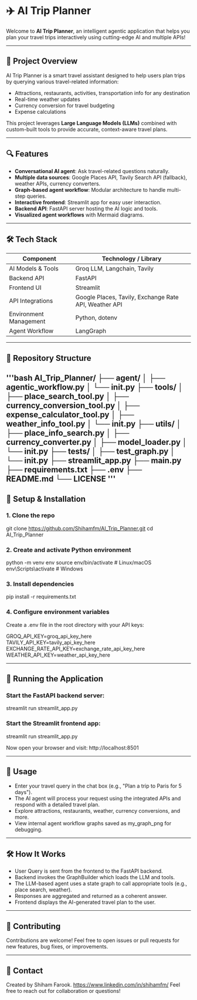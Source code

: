 # ✈️ AI Trip Planner

Welcome to **AI Trip Planner**, an intelligent agentic application that helps you plan your travel trips interactively using cutting-edge AI and multiple APIs!

---

## 🚀 Project Overview

AI Trip Planner is a smart travel assistant designed to help users plan trips by querying various travel-related information:

- Attractions, restaurants, activities, transportation info for any destination
- Real-time weather updates
- Currency conversion for travel budgeting
- Expense calculations

This project leverages **Large Language Models (LLMs)** combined with custom-built tools to provide accurate, context-aware travel plans.

---

## 🔍 Features

- **Conversational AI agent**: Ask travel-related questions naturally.
- **Multiple data sources**: Google Places API, Tavily Search API (fallback), weather APIs, currency converters.
- **Graph-based agent workflow**: Modular architecture to handle multi-step queries.
- **Interactive frontend**: Streamlit app for easy user interaction.
- **Backend API**: FastAPI server hosting the AI logic and tools.
- **Visualized agent workflows** with Mermaid diagrams.

---

## 🛠️ Tech Stack

| Component                 | Technology / Library           |
|---------------------------|-------------------------------|
| AI Models & Tools         | Groq LLM, Langchain, Tavily    |
| Backend API               | FastAPI                        |
| Frontend UI              | Streamlit                     |
| API Integrations          | Google Places, Tavily, Exchange Rate API, Weather API |
| Environment Management    | Python, dotenv                 |
| Agent Workflow            | LangGraph                     |

---

## 📂 Repository Structure
'''bash
AI_Trip_Planner/
├── agent/
│ ├── agentic_workflow.py
│ └── init.py
├── tools/
│ ├── place_search_tool.py
│ ├── currency_conversion_tool.py
│ ├── expense_calculator_tool.py
│ ├── weather_info_tool.py
│ └── init.py
├── utils/
│ ├── place_info_search.py
│ ├── currency_converter.py
│ ├── model_loader.py
│ └── init.py
├── tests/
│ ├── test_graph.py
│ └── init.py
├── streamlit_app.py
├── main.py
├── requirements.txt
├── .env
├── README.md
└── LICENSE
'''
---

## 🔧 Setup & Installation

### 1. Clone the repo

git clone https://github.com/Shihamfm/AI_Trip_Planner.git
cd AI_Trip_Planner

### 2. Create and activate Python environment
python -m venv env
source env/bin/activate   # Linux/macOS
env\Scripts\activate      # Windows

### 3. Install dependencies
pip install -r requirements.txt

### 4. Configure environment variables
Create a .env file in the root directory with your API keys:

GROQ_API_KEY=groq_api_key_here <br>
TAVILY_API_KEY=tavily_api_key_here <br>
EXCHANGE_RATE_API_KEY=exchange_rate_api_key_here <br>
WEATHER_API_KEY=weather_api_key_here

---
## 🚀 Running the Application

### Start the FastAPI backend server:
streamlit run streamlit_app.py

### Start the Streamlit frontend app:
streamlit run streamlit_app.py

Now open your browser and visit:
http://localhost:8501

---
## 📝 Usage
- Enter your travel query in the chat box (e.g., "Plan a trip to Paris for 5 days").
- The AI agent will process your request using the integrated APIs and respond with a detailed travel plan.
- Explore attractions, restaurants, weather, currency conversions, and more.
- View internal agent workflow graphs saved as my_graph_png for debugging.

---
## 🛠️ How It Works
- User Query is sent from the frontend to the FastAPI backend.
- Backend invokes the GraphBuilder which loads the LLM and tools.
- The LLM-based agent uses a state graph to call appropriate tools (e.g., place search, weather).
- Responses are aggregated and returned as a coherent answer.
- Frontend displays the AI-generated travel plan to the user.
---
## 🤝 Contributing
Contributions are welcome! Feel free to open issues or pull requests for new features, bug fixes, or improvements.

---
## 💬 Contact
Created by Shiham Farook. https://www.linkedin.com/in/shihamfm/
Feel free to reach out for collaboration or questions!